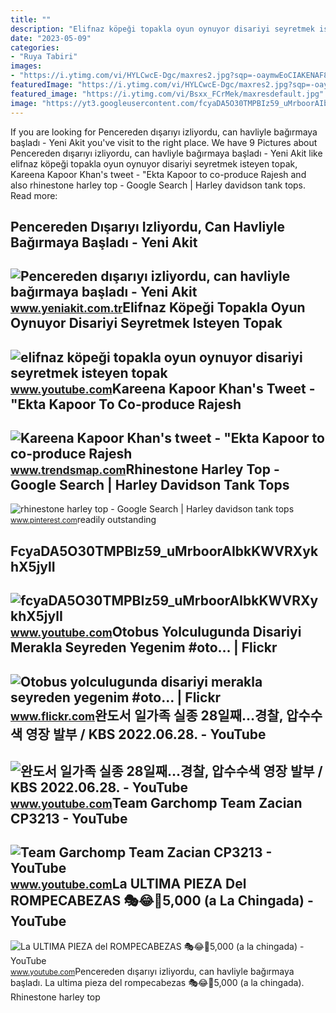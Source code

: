 ```yaml
---
title: ""
description: "Elifnaz köpeği topakla oyun oynuyor disariyi seyretmek isteyen topak"
date: "2023-05-09"
categories:
- "Ruya Tabiri"
images:
- "https://i.ytimg.com/vi/HYLCwcE-Dgc/maxres2.jpg?sqp=-oaymwEoCIAKENAF8quKqQMcGADwAQH4AYwCgALgA4oCDAgAEAEYRSBHKGUwDw==&amp;rs=AOn4CLC_ulBvmvqa2cf2uT56Qfk3FCYaDA"
featuredImage: "https://i.ytimg.com/vi/HYLCwcE-Dgc/maxres2.jpg?sqp=-oaymwEoCIAKENAF8quKqQMcGADwAQH4AYwCgALgA4oCDAgAEAEYRSBHKGUwDw==&amp;rs=AOn4CLC_ulBvmvqa2cf2uT56Qfk3FCYaDA"
featured_image: "https://i.ytimg.com/vi/Bsxx_FCrMek/maxresdefault.jpg"
image: "https://yt3.googleusercontent.com/fcyaDA5O30TMPBIz59_uMrboorAIbkKWVRXykhX5jylI_mHsQMtKYRKrSU6WFKQalZc67BxTzAc=s900-c-k-c0x00ffffff-no-rj"
---
```


If you are looking for Pencereden dışarıyı izliyordu, can havliyle bağırmaya başladı - Yeni Akit you've visit to the right place. We have 9 Pictures about Pencereden dışarıyı izliyordu, can havliyle bağırmaya başladı - Yeni Akit like elifnaz köpeği topakla oyun oynuyor disariyi seyretmek isteyen topak, Kareena Kapoor Khan's tweet - "Ekta Kapoor to co-produce Rajesh and also rhinestone harley top - Google Search | Harley davidson tank tops. Read more:

Pencereden Dışarıyı Izliyordu, Can Havliyle Bağırmaya Başladı - Yeni Akit
-------------------------------------------------------------------------

 ![Pencereden dışarıyı izliyordu, can havliyle bağırmaya başladı - Yeni Akit](https://cdn.yeniakit.com.tr/images/news/625/pencereden-disariyi-izliyordu-can-havliyle-bagirmaya-basladi-h1510574508-735203.jpg) <small>www.yeniakit.com.tr</small>Elifnaz Köpeği Topakla Oyun Oynuyor Disariyi Seyretmek Isteyen Topak
--------------------------------------------------------------------

 ![elifnaz köpeği topakla oyun oynuyor disariyi seyretmek isteyen topak](https://i.ytimg.com/vi/Z3egtF5dbN8/maxresdefault.jpg?sqp=-oaymwEmCIAKENAF8quKqQMa8AEB-AHOBYACgAqKAgwIABABGEggWShlMA8=&rs=AOn4CLDaFfRMMhKIdr2udoAE3D7vZiV-bw) <small>www.youtube.com</small>Kareena Kapoor Khan's Tweet - "Ekta Kapoor To Co-produce Rajesh
---------------------------------------------------------------

 ![Kareena Kapoor Khan's tweet - "Ekta Kapoor to co-produce Rajesh](https://pbs.twimg.com/media/Fcyada8X0AANSFu.jpg) <small>www.trendsmap.com</small>Rhinestone Harley Top - Google Search | Harley Davidson Tank Tops
-----------------------------------------------------------------

 ![rhinestone harley top - Google Search | Harley davidson tank tops](https://i.pinimg.com/originals/58/28/e4/5828e41a3e73a55e0df4875f13b79daf.png) <small>www.pinterest.com</small>readily outstanding

FcyaDA5O30TMPBIz59\_uMrboorAIbkKWVRXykhX5jylI
---------------------------------------------

 ![fcyaDA5O30TMPBIz59_uMrboorAIbkKWVRXykhX5jylI](https://yt3.googleusercontent.com/fcyaDA5O30TMPBIz59_uMrboorAIbkKWVRXykhX5jylI_mHsQMtKYRKrSU6WFKQalZc67BxTzAc=s900-c-k-c0x00ffffff-no-rj) <small>www.youtube.com</small>Otobus Yolculugunda Disariyi Merakla Seyreden Yegenim #oto… | Flickr
--------------------------------------------------------------------

 ![Otobus yolculugunda disariyi merakla seyreden yegenim #oto… | Flickr](https://live.staticflickr.com/8542/8703570851_836c2b9148.jpg) <small>www.flickr.com</small>완도서 일가족 실종 28일째…경찰, 압수수색 영장 발부 / KBS 2022.06.28. - YouTube
----------------------------------------------------------

 ![완도서 일가족 실종 28일째…경찰, 압수수색 영장 발부 / KBS 2022.06.28. - YouTube](https://i.ytimg.com/vi/Bsxx_FCrMek/maxresdefault.jpg) <small>www.youtube.com</small>Team Garchomp Team Zacian CP3213 - YouTube
------------------------------------------

 ![Team Garchomp Team Zacian CP3213 - YouTube](https://i.ytimg.com/vi/HYLCwcE-Dgc/maxres2.jpg?sqp=-oaymwEoCIAKENAF8quKqQMcGADwAQH4AYwCgALgA4oCDAgAEAEYRSBHKGUwDw==&rs=AOn4CLC_ulBvmvqa2cf2uT56Qfk3FCYaDA) <small>www.youtube.com</small>La ULTIMA PIEZA Del ROMPECABEZAS 🎭😂🧘5,000 (a La Chingada) - YouTube
-------------------------------------------------------------------

 ![La ULTIMA PIEZA del ROMPECABEZAS 🎭😂🧘5,000 (a la chingada) - YouTube](https://i.ytimg.com/vi/KdZ3OosEZ6s/hq2.jpg?sqp=-oaymwEoCOADEOgC8quKqQMcGADwAQH4Ad4EgAK4CIoCDAgAEAEYZSBMKGMwDw==&rs=AOn4CLCfzFvJaPoNerKMbSKycXF-fCyaDA) <small>www.youtube.com</small>Pencereden dışarıyı izliyordu, can havliyle bağırmaya başladı. La ultima pieza del rompecabezas 🎭😂🧘5,000 (a la chingada). Rhinestone harley top
